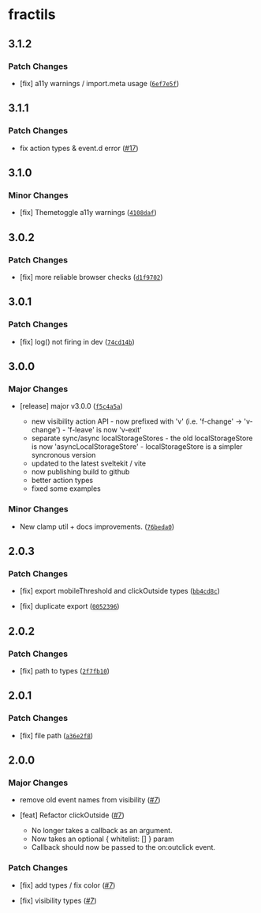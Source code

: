 # fractils

## 3.1.2

### Patch Changes

-   [fix] a11y warnings / import.meta usage ([`6ef7e5f`](https://github.com/FractalHQ/fractils/commit/6ef7e5f1d69952c2a5fb263e25bfb208a97b1fea))

## 3.1.1

### Patch Changes

-   fix action types & event.d error ([#17](https://github.com/FractalHQ/fractils/pull/17))

## 3.1.0

### Minor Changes

-   [fix] Themetoggle a11y warnings ([`4108daf`](https://github.com/FractalHQ/fractils/commit/4108dafb784152fa9f116689d40f8b35a7bb4437))

## 3.0.2

### Patch Changes

-   [fix] more reliable browser checks ([`d1f9702`](https://github.com/FractalHQ/fractils/commit/d1f97029948836572ee5b304fc94fb22c81f098e))

## 3.0.1

### Patch Changes

-   [fix] log() not firing in dev ([`74cd14b`](https://github.com/FractalHQ/fractils/commit/74cd14b23cd6066f43b77e0d09e92a79f405404e))

## 3.0.0

### Major Changes

-   [release] major v3.0.0 ([`f5c4a5a`](https://github.com/FractalHQ/fractils/commit/f5c4a5af43a50ed411eefb39ad26948e8546151a))

    -   new visibility action API - now prefixed with 'v' (i.e. 'f-change' -> 'v-change') - 'f-leave' is now 'v-exit'
    -   separate sync/async localStorageStores - the old localStorageStore is now 'asyncLocalStorageStore' - localStorageStore is a simpler syncronous version
    -   updated to the latest sveltekit / vite
    -   now publishing build to github
    -   better action types
    -   fixed some examples

### Minor Changes

-   New clamp util + docs improvements. ([`76beda0`](https://github.com/FractalHQ/fractils/commit/76beda07c574a0ba09df072ca6ad21aff26cde57))

## 2.0.3

### Patch Changes

-   [fix] export mobileThreshold and clickOutside types ([`bb4cd8c`](https://github.com/FractalHQ/fractils/commit/bb4cd8ca0693ff2b628088e8bf5b09e055bcb4cc))

*   [fix] duplicate export ([`0052396`](https://github.com/FractalHQ/fractils/commit/005239692f4015dc7e52afbb5ce9155c12336120))

## 2.0.2

### Patch Changes

-   [fix] path to types ([`2f7fb10`](https://github.com/FractalHQ/fractils/commit/2f7fb10a8db83b71d2f6330705432a3d1dc77692))

## 2.0.1

### Patch Changes

-   [fix] file path ([`a36e2f8`](https://github.com/FractalHQ/fractils/commit/a36e2f837870a1463b6b0edfbb9a53f0f8ab0221))

## 2.0.0

### Major Changes

-   remove old event names from visibility ([#7](https://github.com/FractalHQ/fractils/pull/7))

*   [feat] Refactor clickOutside ([#7](https://github.com/FractalHQ/fractils/pull/7))

    -   No longer takes a callback as an argument.
    -   Now takes an optional { whitelist: [] } param
    -   Callback should now be passed to the on:outclick event.

### Patch Changes

-   [fix] add types / fix color ([#7](https://github.com/FractalHQ/fractils/pull/7))

*   [fix] visibility types ([#7](https://github.com/FractalHQ/fractils/pull/7))
